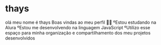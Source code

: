 # thays
olá meu nome é thays
Boas vindas ao meu perfil 💙💙
ºEstou estudando na Alura
ºEstou me desenvolvendo na linguagem JavaScript
ºUtilizo esse espaço para minha organização e compartilhamento dos meu projetos desenvolvidos



